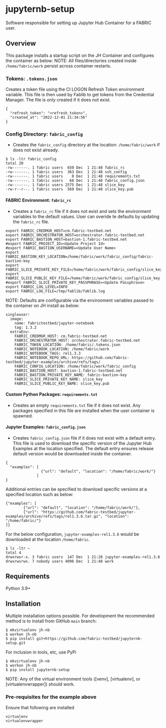 # jupyternb-setup
Software responsible for setting up Jupyter Hub Container for a FABRIC user.

## Overview
This package installs a startup script on the JH Container and configures the container as below:
NOTE: All files/directories created inside `/home/fabric/work` persist across container restarts.
### Tokens: `.tokens.json`
Creates a token file using the CI LOGON Refresh Token environment variable. This file is then used by Fablib to get tokens from the Credential Manager. The file is only created if it does not exist.
``` 
{
  "refresh_token": "<refresh_token>", 
  "created_at": "2022-12-01 21:34:56"
}
```
### Config Directory: `fabric_config`
- Creates the `fabric_config` directory at the location: `/home/fabric/work` if does not exist already.
```
$ ls -ltr fabric_config
total 20
-rw-------. 1 fabric users  650 Dec  1 21:48 fabric_rc
-rw-------. 1 fabric users  363 Dec  1 21:48 ssh_config
-rw-------. 1 fabric users    0 Dec  1 21:48 requirements.txt
-rw-------. 1 fabric users   68 Dec  1 21:48 fabric_config.json
-rw-------. 1 fabric users 2575 Dec  1 21:48 slice_key
-rw-r--r--. 1 fabric users  569 Dec  1 21:48 slice_key.pub
```
#### FABRIC Environment: `fabric_rc`
- Creates a `fabric_rc` file if it does not exist and sets the environment variables to the default values. User can overide te defaults by updating the `fabric_rc` file. 
```
export FABRIC_CREDMGR_HOST=cm.fabric-testbed.net
export FABRIC_ORCHESTRATOR_HOST=orchestrator.fabric-testbed.net
export FABRIC_BASTION_HOST=bastion-1.fabric-testbed.net
#export FABRIC_PROJECT_ID=<Update Project Id>
#export FABRIC_BASTION_USERNAME=<Update User Name>
export FABRIC_BASTION_KEY_LOCATION=/home/fabric/work/fabric_config/fabric-bastion-key
export FABRIC_SLICE_PRIVATE_KEY_FILE=/home/fabric/work/fabric_config/slice_key
export FABRIC_SLICE_PUBLIC_KEY_FILE=/home/fabric/work/fabric_config/slice_key.pub
#export FABRIC_SLICE_PRIVATE_KEY_PASSPHRASE=<Update Passphrase>
export FABRIC_LOG_LEVEL=INFO
export FABRIC_LOG_FILE=/tmp/fablib/fablib.log
```
NOTE: Defaults are configurable via the environment variables passed to the container on JH install as below:
```
singleuser:
  image:
    name: fabrictestbed/jupyter-notebook
    tag: 1.3.2
  extraEnv:
    FABRIC_CREDMGR_HOST: cm.fabric-testbed.net
    FABRIC_ORCHESTRATOR_HOST: orchestrator.fabric-testbed.net
    FABRIC_TOKEN_LOCATION: /home/fabric/.tokens.json
    FABRIC_NOTEBOOK_LOCATION: /home/fabric/work
    FABRIC_NOTEBOOK_TAGS: rel1.3.3
    FABRIC_NOTEBOOK_REPO_URL: https://github.com/fabric-testbed/jupyter-examples/archive/refs/tags/
    FABRIC_CONFIG_LOCATION: /home/fabric/work/fabric_config
    FABRIC_BASTION_HOST: bastion-1.fabric-testbed.net
    FABRIC_BASTION_PRIVATE_KEY_NAME: fabric-bastion-key
    FABRIC_SLICE_PRIVATE_KEY_NAME: slice_key
    FABRIC_SLICE_PUBLIC_KEY_NAME: slice_key.pub
```
#### Custom Python Packages: `requirements.txt`
- Creates an empty `requirements.txt` file if it does not exist. Any packages specified in this file are installed when the user container is spawned.
#### Jupyter Examples: `fabric_config.json`
- Creates `fabric_config.json` file if it does not exist with a default entry. This file is used to download the specific version of the Jupyter Hub Examples at the location specified. The default entry ensures release default version would be downloaded inside the container.
```
{
  "examples": [
                {"url": "default", "location": "/home/fabric/work/"}
              ]
}
```
Additional entries can be specified to download specific versions at a specified location such as below:
```
{"examples": [
        {"url": "default", "location": "/home/fabric/work/"},
        {"url": "https://github.com/fabric-testbed/jupyter-examples/archive/refs/tags/rel1.3.6.tar.gz", "location": "/home/fabric/"}
]}
```
For the below configuration, `jupyter-examples-rel1.3.6` would be downloaded at the location `/home/fabric`.
```
$ ls -ltr ~
total 4
drwxrwxr-x. 3 fabric users  147 Dec  1 21:28 jupyter-examples-rel1.3.6
drwxrwsrwx. 7 nobody users 4096 Dec  1 21:48 work
```

## Requirements
Python 3.9+

## Installation
Multiple installation options possible. For development the recommended method is to install from GitHub `main` branch:
```
$ mkvirtualenv jh-nb
$ workon jh-nb
$ pip install git+https://github.com/fabric-testbed/jupyternb-setup.git
```
For inclusion in tools, etc, use PyPi
```
$ mkvirtualenv jh-nb
$ workon jh-nb
$ pip install jupyternb-setup
```

NOTE: Any of the virtual environment tools ([venv], [virtualenv], or [virtualenvwrapper]) should work.

### Pre-requisites for the example above
Ensure that following are installed
```
virtualenv
virtualenvwrapper
```